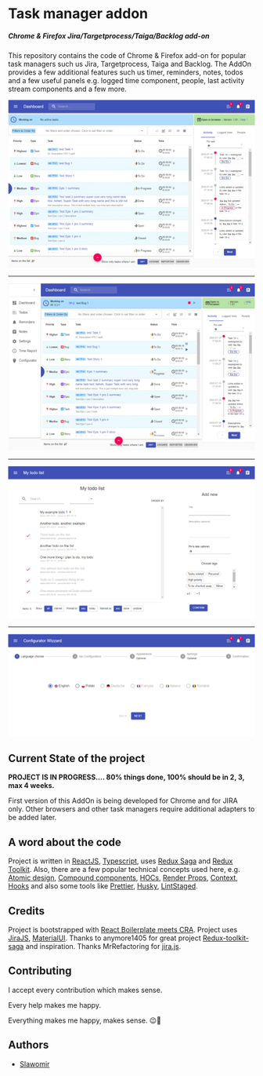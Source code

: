 # Task manager addon

##### Chrome & Firefox Jira/Targetprocess/Taiga/Backlog add-on

This repository contains the code of Chrome & Firefox add-on for popular task managers such us Jira, Targetprocess, Taiga and Backlog.
The AddOn provides a few additional features such us timer, reminders, notes, todos and a few useful panels e.g. 
logged time component, people, last activity stream components and a few more.



![Dashoard](resources/dashboard-addon.png)

------

![Dashoard](resources/dashboard-addon2.png)

------

![Dashoard](resources/todo-addon.png)

------

![Dashoard](resources/configurator-addon.png)



## Current State of the project

**PROJECT IS IN PROGRESS.... 80% things done, 100% should be in 2, 3, max 4 weeks.**

First version of this AddOn is being developed for Chrome and for JIRA only. 
Other browsers and other task managers require additional adapters to be added later.


## A word about the code
Project is written in [ReactJS](https://reactjs.org/), [Typescript](https://www.typescriptlang.org/), 
uses [Redux Saga](https://github.com/redux-saga/redux-saga) and [Redux Toolkit](https://redux-toolkit.js.org/). 
Also, there are a few popular technical concepts used here, e.g.
[Atomic design](https://bradfrost.com/blog/post/atomic-web-design/), [Compound components](https://kentcdodds.com/blog/compound-components-with-react-hooks/), 
[HOCs](https://reactjs.org/docs/higher-order-components.html), [Render Props](https://reactjs.org/docs/render-props.html), 
[Context](https://reactjs.org/docs/context.html), [Hooks](https://reactjs.org/docs/hooks-custom.html) 
and also some tools like [Prettier](https://prettier.io/), [Husky](https://github.com/typicode/husky), [LintStaged](https://github.com/okonet/lint-staged).



## Credits

Project is bootstrapped with [React Boilerplate meets CRA](https://github.com/react-boilerplate/react-boilerplate-cra-template).
Project uses [JiraJS](https://github.com/mrrefactoring/jira.js/), [MaterialUI](https://material-ui.com/).
Thanks to anymore1405 for great project [Redux-toolkit-saga](https://github.com/anymore1405/redux-toolkit-saga#readme) and inspiration.
Thanks MrRefactoring for [jira.js](https://github.com/MrRefactoring/jira.js).


## Contributing

I accept every contribution which makes sense.

Every help makes me happy.

Everything makes me happy, makes sense. 😉🙂


## Authors
- [Slawomir](https://github.com/hadasbro)
